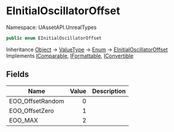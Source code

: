 # EInitialOscillatorOffset

Namespace: UAssetAPI.UnrealTypes

```csharp
public enum EInitialOscillatorOffset
```

Inheritance [Object](https://docs.microsoft.com/en-us/dotnet/api/system.object) → [ValueType](https://docs.microsoft.com/en-us/dotnet/api/system.valuetype) → [Enum](https://docs.microsoft.com/en-us/dotnet/api/system.enum) → [EInitialOscillatorOffset](./uassetapi.unrealtypes.einitialoscillatoroffset.md)<br>
Implements [IComparable](https://docs.microsoft.com/en-us/dotnet/api/system.icomparable), [IFormattable](https://docs.microsoft.com/en-us/dotnet/api/system.iformattable), [IConvertible](https://docs.microsoft.com/en-us/dotnet/api/system.iconvertible)

## Fields

| Name | Value | Description |
| --- | --: | --- |
| EOO_OffsetRandom | 0 |  |
| EOO_OffsetZero | 1 |  |
| EOO_MAX | 2 |  |
